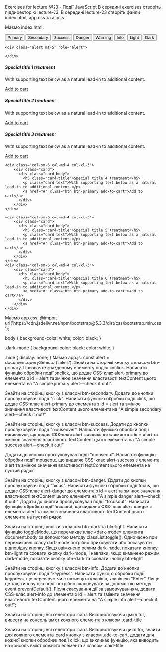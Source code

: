 Exercises for lecture №23 - Події JavaScript
В середині exercises створіть піддиректорію lecture-23. В середині lecture-23 створіть файли index.html, app.css та app.js

Маємо index.html:
<!DOCTYPE html>
<html lang="en">
<head>
    <meta charset="UTF-8">
    <meta name="viewport" content="width=device-width, initial-scale=1.0">
    <title>Lecture 22 | Об’єктна модель документа</title>
    <link rel="shortcut icon" href="/favicon.ico" type="image/x-icon">
    <link rel="stylesheet" href="app.css">
</head>
<body>
<div class="container text-center mt-5">
    <button type="button" class="btn btn-primary">Primary</button>
    <button type="button" class="btn btn-secondary">Secondary</button>
    <button type="button" class="btn btn-success">Success</button>
    <button type="button" class="btn btn-danger">Danger</button>
    <button type="button" class="btn btn-warning">Warning</button>
    <button type="button" class="btn btn-info">Info</button>
    <button type="button" class="btn btn-light">Light</button>
    <button type="button" class="btn btn-dark">Dark</button>

    <div class="alert mt-5" role="alert">
        
    </div>
      
</div>


<div class="row catalog">
    <div class="col-sm-6 col-md-4 col-xl-3 mb-3 mb-sm-0">
      <div class="card">
        <div class="card-body">
          <h5 class="card-title">Special title 1 treatment</h5>
          <p class="card-text">With supporting text below as a natural lead-in to additional content.</p>
          <a href="#" class="btn btn-primary add-to-cart">Add to cart</a>
        </div>
      </div>
    </div>
    <div class="col-sm-6 col-md-4 col-xl-3">
      <div class="card">
        <div class="card-body">
          <h5 class="card-title">Special title 2 treatment</h5>
          <p class="card-text">With supporting text below as a natural lead-in to additional content.</p>
          <a href="#" class="btn btn-primary add-to-cart">Add to cart</a>
        </div>
      </div>
    </div>
    <div class="col-sm-6 col-md-4 col-xl-3">
        <div class="card">
          <div class="card-body">
            <h5 class="card-title">Special title 3 treatment</h5>
            <p class="card-text">With supporting text below as a natural lead-in to additional content.</p>
            <a href="#" class="btn btn-primary add-to-cart">Add to cart</a>
          </div>
        </div>
    </div>

    <div class="col-sm-6 col-md-4 col-xl-3">
        <div class="card">
          <div class="card-body">
            <h5 class="card-title">Special title 4 treatment</h5>
            <p class="card-text">With supporting text below as a natural lead-in to additional content.</p>
            <a href="#" class="btn btn-primary add-to-cart">Add to cart</a>
          </div>
        </div>
    </div>

    <div class="col-sm-6 col-md-4 col-xl-3">
        <div class="card">
          <div class="card-body">
            <h5 class="card-title">Special title 5 treatment</h5>
            <p class="card-text">With supporting text below as a natural lead-in to additional content.</p>
            <a href="#" class="btn btn-primary add-to-cart">Add to cart</a>
          </div>
        </div>
    </div>
    <div class="col-sm-6 col-md-4 col-xl-3">
        <div class="card">
          <div class="card-body">
            <h5 class="card-title">Special title 6 treatment</h5>
            <p class="card-text">With supporting text below as a natural lead-in to additional content.</p>
            <a href="#" class="btn btn-primary add-to-cart">Add to cart</a>
          </div>
        </div>
    </div>
</div>

<dialog>
    <div class="modal-dialog">
        <div class="modal-content">
           <div class="modal-header">
              <h5 class="modal-title">Modal title</h5>
            </div>
            <div class="modal-body">
                <p>Modal body text goes here.</p>
            </div>
            <div class="modal-footer">
                <button type="button" class="btn btn-secondary close" data-bs-dismiss="modal">Close</button>
                <button type="button" class="btn btn-primary">Save changes</button>
            </div>
        </div>
    </div>
</dialog>

<script src="app.js"></script>
</body>
</html>
Маємо app.css:
@import url('https://cdn.jsdelivr.net/npm/bootstrap@5.3.3/dist/css/bootstrap.min.css');


body {
    background-color: white;
    color: black;
  }
  
.dark-mode {
    background-color: black;
    color: white;
}

.hide {
    display: none;
}
Маємо app.js:
const alert = document.querySelector('.alert');
Знайти на сторінці кнопку з класом btn-primary. Призначте знайденому елементу подію onclick. Написати функцію обробки події onclick, що додає CSS-клас alert-primary до елемента з id = alert та змінює значення властивості textContent цього елемента на "A simple primary alert—check it out!".

Знайти на сторінці кнопку з класом btn-secondary. Додати до кнопки прослуховувач події "click". Написати функцію обробки події click, що додає CSS-клас alert-primary до елемента з id = alert та змінює значення властивості textContent цього елемента на "A simple secondary alert—check it out!"

Знайти на сторінці кнопку з класом btn-success. Додати до кнопки прослуховувач події "mouseover". Написати функцію обробки події mouseover, що додає CSS-клас alert-success до елемента з id = alert та змінює значення властивості textContent цього елемента на "A simple success alert—check it out!"

Додати до кнопки прослуховувач події "mouseout". Написати функцію обробки події mouseout, що видаляє CSS-клас alert-success з елемента alert та змінює значення властивості textContent цього елемента на пустий рядок.

Знайти на сторінці кнопку з класом btn-danger. Додати до кнопки прослуховувач події "focus". Написати функцію обробки події focus, що додає CSS-клас alert-danger до елемента з id = alert та змінює значення властивості textContent цього елемента на "A simple danger alert—check it out!" Додати до кнопки прослуховувач події "focusout". Написати функцію обробки події focusout, що видаляє CSS-клас alert-danger з елемента alert та змінює значення властивості textContent цього елемента на пустий рядок.

Знайти на сторінці кнопки з класом btn-dark та btn-light. Написати функцію toggleMode, що перемикає клас «dark-mode» елемента document.body за допомогою методу classList.toggle(). Одночасно при перемиканні класу dark-mode потрібно приховувати або показувати відповідну кнопку. Якщо ввімкнено режим dark-mode, показати кнопку btn-light та сховати кнопку dark-mode, і навпаки, якщо вимкнено режим dark-mode, показати кнопку btn-dark та сховати кнопку btn-light

Знайти на сторінці кнопку з класом btn-info. Додати до кнопки прослуховувач події "keypress". Написати функцію обробки події keypress, що перевіряє, чи є натиснута клавіша, клавішею "Enter". Якщо це так, типову дію події потрібно скасовувати за допомогою методу event.preventDefault(). Після скасування дії за замовчуванням, додати CSS-клас alert-info до елемента з id = alert та змінити значення властивості textContent цього елемента на "A simple info alert—check it out!";

Знайти на сторінці всі селектори .card. Використовуючи цмкл for, вивести на консоль вміст кожного елемента з класом .card-title

Знайти на сторінці всі селектори .card. Використовуючи цикл for, знайти для кожного елемента .card кнопку з класом .add-to-cart, додати для кожної кнопки обробник події click, що викликає функцію, яка виводить на консоль вміст кожного елемента з класом .card-title